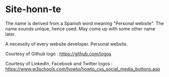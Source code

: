 # Site-honn-te

The name is derived from a Spanish word meaning "Personal website". The name sounds unique, hence used. May come up with some other name later.

A necessity of every website developer. Personal website. 

Courtesy of Github logo : https://github.com/logos 

Courtesy of LinkedIn, Facebook and Twitter logos : https://www.w3schools.com/howto/howto_css_social_media_buttons.asp
